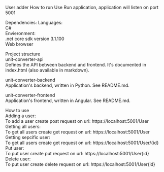 User adder
How to run
Use 
Run application, application will listen on port 5001

Dependencies:
Languages:<br />
C#<br />
Envieronment:<br />
.net core sdk version 3.1.100 <br />
Web browser<br />

Project structure<br />
unit-converter-api<br />
Defines the API between backend and frontend. It's documented in index.html (also available in markdown).<br />

unit-converter-backend<br />
Application's backend, written in Python. See README.md.<br />

unit-converter-frontend<br />
Application's frontend, written in Angular. See README.md.<br />

How to use<br />
Adding a user:<br />
To add a user create post request on url: https://localhost:5001/User<br />
Getting all users:<br />
To get all users create get request on url: https://localhost:5001/User<br />
Getting sepcific user:<br />
To get all users create get request on url: https://localhost:5001/User/{id}<br />
Put user:<br />
To put user create put request on url: https://localhost:5001/User{id}<br />
Delete user:<br />
To put user create delete request on url: https://localhost:5001/User{id}<br />